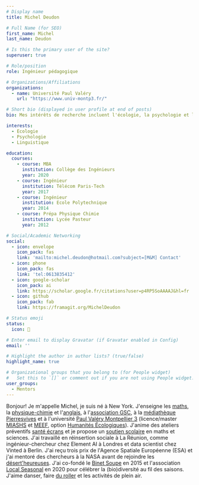 ```yaml
---
# Display name
title: Michel Deudon

# Full Name (for SEO)
first_name: Michel
last_name: Deudon

# Is this the primary user of the site?
superuser: true

# Role/position
role: Ingénieur pédagogique

# Organizations/Affiliations
organizations:
  - name: Université Paul Valéry
    url: "https://www.univ-montp3.fr/"

# Short bio (displayed in user profile at end of posts)
bio: Mes intérêts de recherche incluent l'écologie, la psychologie et l'apprentissage des langues.

interests:
  - Ecologie
  - Psychologie
  - Linguistique

education:
  courses:
    - course: MBA
      institution: Collège des Ingénieurs
      year: 2020
    - course: Ingénieur
      institution: Télécom Paris-Tech
      year: 2017
    - course: Ingénieur
      institution: Ecole Polytechnique
      year: 2014
    - course: Prépa Physique Chimie
      institution: Lycée Pasteur
      year: 2012

# Social/Academic Networking
social:
  - icon: envelope
    icon_pack: fas
    link: 'mailto:michel.deudon@hotmail.com?subject=[M&M] Contact'
  - icon: phone
    icon_pack: fas
    link: 'tel:0613835412'
  - icon: google-scholar
    icon_pack: ai
    link: https://scholar.google.fr/citations?user=p4RP5SoAAAAJ&hl=fr
  - icon: github
    icon_pack: fab
    link: https://framagit.org/MichelDeudon

# Status emoji
status:
  icon: 🌻

# Enter email to display Gravatar (if Gravatar enabled in Config)
email: ''

# Highlight the author in author lists? (true/false)
highlight_name: true

# Organizational groups that you belong to (for People widget)
#   Set this to `[]` or comment out if you are not using People widget.
user_groups:
  - Mentors
---
```


Bonjour! Je m'appelle Michel, je suis né à New York. J'enseigne les [maths](https://www.mtpcours.fr/c/maths/), la [physique-chimie](https://www.mtpcours.fr/c/physique-chimie/) et l'[anglais](https://www.mtpcours.fr/c/english/), à l'[association GSC](https://www.helloasso.com/associations/generations-solidaires-et-citoyennes), à la [médiathèque Pierresvives](https://pierresvives.herault.fr/) et à l'université [Paul Valéry Montpellier 3](https://www.univ-montp3.fr/) (licence/master [MIASHS](https://ufr6.www.univ-montp3.fr/fr/formation/masters/master_miashs) et [MEEF](https://ufr6.www.univ-montp3.fr/fr/formation/masters/m1-m2-meef), option [Humanités Écologiques](https://ufr6.www.univ-montp3.fr/fr/formation/humanit%C3%A9s-et-certifications-ufr-6/humanit%C3%A9s-%C3%A9cologiques/informations-sur-les)). J'anime des ateliers préventifs [santé écrans](https://www.mtpcours.fr/c/numerique-ecologie/prevention-sante-ecrans/) et je propose un [soutien scolaire](https://www.mtpcours.fr/p/soutien-scolaire-maths-montpellier/) en maths et sciences. J'ai travaillé en réinsertion sociale à La Réunion, comme ingénieur-chercheur chez Element AI à Londres et data scientist chez Vinted à Berlin. J'ai reçu trois prix de l'Agence Spatiale Européenne (ESA) et j'ai mentoré des chercheurs à la NASA avant de rejoindre les [désert'heureuses](https://desertheureuses.noblogs.org/). J'ai co-fondé le [Binet Soupe](https://www.polytechnique.edu/sites/default/files/content/pages/documents/2022-02/Plaquette_Alpha_2021_compressed_0.pdf) en 2015 et l'association [Local Seasonal](https://www.mtpcours.fr/c/assos/local-seasonal/) en 2020 pour célébrer la (bio)diversité au fil des saisons. J'aime danser, faire [du roller](https://www.mtpcours.fr/p/roller-dance-montpellier/) et les activités de plein air.